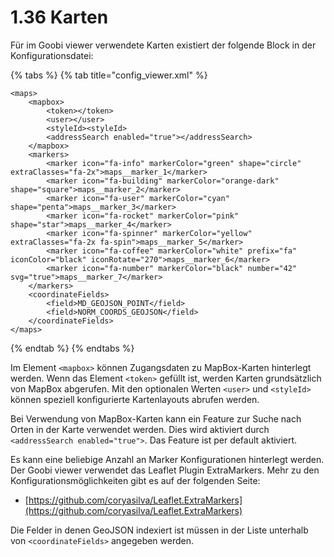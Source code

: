 # 1.36 Karten

Für im Goobi viewer verwendete Karten existiert der folgende Block in der Konfigurationsdatei:

{% tabs %}
{% tab title="config\_viewer.xml" %}
```markup
<maps>
    <mapbox>
        <token></token>
        <user></user>
        <styleId><styleId>
        <addressSearch enabled="true"></addressSearch>
    </mapbox>
    <markers>
        <marker icon="fa-info" markerColor="green" shape="circle" extraClasses="fa-2x">maps__marker_1</marker>
        <marker icon="fa-building" markerColor="orange-dark" shape="square">maps__marker_2</marker>
        <marker icon="fa-user" markerColor="cyan"  shape="penta">maps__marker_3</marker>
        <marker icon="fa-rocket" markerColor="pink"  shape="star">maps__marker_4</marker>
        <marker icon="fa-spinner" markerColor="yellow" extraClasses="fa-2x fa-spin">maps__marker_5</marker>
        <marker icon="fa-coffee" markerColor="white" prefix="fa" iconColor="black" iconRotate="270">maps__marker_6</marker>
        <marker icon="fa-number" markerColor="black" number="42" svg="true">maps__marker_7</marker>
    </markers>
    <coordinateFields>
        <field>MD_GEOJSON_POINT</field>
        <field>NORM_COORDS_GEOJSON</field>
    </coordinateFields>
</maps>
```
{% endtab %}
{% endtabs %}

Im Element `<mapbox>` können Zugangsdaten zu MapBox-Karten hinterlegt werden. Wenn das Element `<token>` gefüllt ist, werden Karten grundsätzlich von MapBox abgerufen. Mit den optionalen Werten `<user>` und `<styleId>` können speziell konfigurierte Kartenlayouts abrufen werden.

Bei Verwendung von MapBox-Karten kann ein Feature zur Suche nach Orten in der Karte verwendet werden. Dies wird aktiviert durch `<addressSearch enabled="true">`. Das Feature ist per default aktiviert.

Es kann eine beliebige Anzahl an Marker Konfigurationen hinterlegt werden. Der Goobi viewer verwendet das Leaflet Plugin ExtraMarkers. Mehr zu den Konfigurationsmöglichkeiten gibt es auf der folgenden Seite:

* [https://github.com/coryasilva/Leaflet.ExtraMarkers](https://github.com/coryasilva/Leaflet.ExtraMarkers)

Die Felder in denen GeoJSON indexiert ist müssen in der Liste unterhalb von `<coordinateFields>` angegeben werden.

